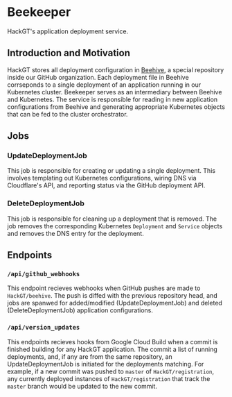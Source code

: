 # Beekeeper
HackGT's application deployment service.

## Introduction and Motivation
HackGT stores all deployment configuration in [Beehive](https://github.com/HackGT/beehive), a special repository inside our GitHub organization. Each deployment file in Beehive corrseponds to a single deployment of an application running in our Kubernetes cluster. Beekeeper serves as an intermediary between Beehive and Kubernetes. The service is responsible for reading in new application configurations from Beehive and generating appropriate Kubernetes objects that can be fed to the cluster orchestrator.

## Jobs
### UpdateDeploymentJob
This job is responsible for creating or updating a single deployment. This involves templating out Kubernetes configurations, wiring DNS via Cloudflare's API, and reporting status via the GitHub deployment API.

### DeleteDeploymentJob
This job is responsible for cleaning up a deployment that is removed. The job removes the corresponding Kubernetes `Deployment` and `Service` objects and removes the DNS entry for the deployment.

## Endpoints
### `/api/github_webhooks`
This endpoint recieves webhooks when GitHub pushes are made to `HackGT/beehive`. The push is diffed with the previous repository head, and jobs are spanwed for  added/modified (UpdateDeploymentJob) and deleted (DeleteDeploymentJob) application configurations.

### `/api/version_updates`
This endpoints recieves hooks from Google Cloud Build when a commit is finished building for any HackGT application. The commit a list of running deployments, and, if any are from the same repository, an UpdateDeploymentJob is initiated for the deployments matching. For example, if a new commit was pushed to `master` of `HackGT/registration`, any currently deployed instances of `HackGT/registration` that track the `master` branch would be updated to the new commit.
